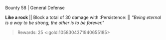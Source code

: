 Bounty 58 | General Defense

**Like a rock** 
|| Block a total of 30 damage with :Persistence: || 
*"Being eternal is a way to be strong, the other is to be forever."* 
> Rewards: 25 <:gold:1058304371940655185>
